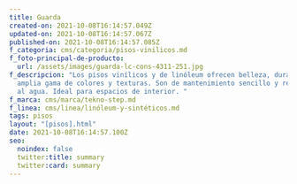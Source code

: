 ```yaml
---
title: Guarda
created-on: 2021-10-08T16:14:57.049Z
updated-on: 2021-10-08T16:14:57.067Z
published-on: 2021-10-08T16:14:57.085Z
f_categoria: cms/categoria/pisos-vinilicos.md
f_foto-principal-de-producto:
  url: /assets/images/guarda-lc-cons-4311-251.jpg
f_descripcion: "Los pisos vinílicos y de linóleum ofrecen belleza, durabilidad y
  amplia gama de colores y texturas. Son de mantenimiento sencillo y resistentes
  al agua. Ideal para espacios de interior. "
f_marca: cms/marca/tekno-step.md
f_linea: cms/linea/linóleum-y-sintéticos.md
tags: pisos
layout: "[pisos].html"
date: 2021-10-08T16:14:57.100Z
seo:
  noindex: false
  twitter:title: summary
  twitter:card: summary
---
```

